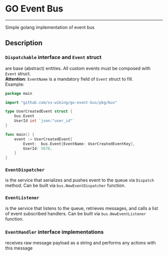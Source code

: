 # GO Event Bus

---

Simple golang implementation of event bus

## Description

### `Dispatchable` interface and `Event` struct

are base (abstract) entities. All custom events must be composed with `Event` struct.<br>
**Attention**: `EventName` is a mandatory field of `Event` struct to fill.<br>
Example:
```go
package main

import "github.com/ss-wiking/go-event-bus/pkg/bus"

type UserCreatedEvent struct {
	bus.Event
	UserId int `json:"user_id"`
}

func main() {
	event := UserCreatedEvent{
		Event:  bus.Event{EventName: UserCreatedEventKey},
		UserId: 5678,
	}
}
```

### `EventDispatcher`
is the service that serializes and pushes event to the queue via `Dispatch` method.
Can be built via `bus.NewEventDispatcher` function.

### `EventListener`
is the service that listens to the queue, retrieves messages, and calls a list of event subscribed handlers.
Can be built via `bus.NewEventListener` function.

### `EventHandler` interface implementations
receives raw message payload as a string and performs any actions with this message